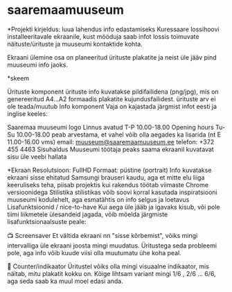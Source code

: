 # saaremaamuuseum

*Projekti kirjeldus:
luua lahendus info edastamiseks Kuressaare lossihoovi installeeritavale ekraanile, kust mööduja saab infot lossis toimuvate näituste/ürituste ja muuseumi kontaktide kohta.

Ekraani ülemine osa on planeeritud ürituste plakatite ja neist üle jääv pind muuseumi info jaoks.

*skeem

Ürituste komponent
ürituste info kuvatakse pildifailidena (png/jpg), mis on genereeritud A4...A2 formaadis plakatite kujundusfailidest.
ürituste arv ei ole teada/muutub
Info komponent
Vaja on kajastada järgmist infot eesti ja inglise keeles:

Saaremaa muuseumi logo
Linnus avatud T-P 10.00-18.00
Opening hours Tu-Su 10.00-18.00
peab arvestama, et vahel võib olla aegades ka lisarida (nt E 11.00-16.00 vms)
email: muuseum@saaremaamuuseum.ee
telefon: +372 455 4463
Sisuhaldus
Muuseumi töötaja peaks saama ekraanil kuvatavat sisu üle veebi hallata

*Ekraan
Resolutsioon: FullHD
Formaat: püstine (portrait)
Info kuvatakse ekraani sisse ehitatud Samsungi brauseri kaudu, aga et mitte elu liiga keeruliseks teha, piisab projektis kui rakendus töötab viimaste Chrome versioonidega
Stilistika
stilistikas võib soovi korral kasutada inspiratsiooni muuseumi kodulehelt, aga esmatähtis on info selgus ja loetavus
Lisafunktsioonid / nice-to-have
Kui aega üle jääb ja igavaks kisub, või pole tiimi liikmetele ülesandeid jagada, võib mõelda järgmiste lisafunktsionaalsuste peale:

📺 Screensaver
Et vältida ekraani nn "sisse kõrbemist", võiks mingi intervalliga üle ekraani joosta mingi muudatus. Üritustega seda probleemi pole, aga info võib kuude viisi olla muutumatu ühe koha peal.

🧮 Counter/indikaator
Üritustel võiks olla mingi visuaalne indikaator, mis näitab, mitu plakatit kokku on. Kõige lihtsam variant mingi 1/6 , 2/6 ... 6/6, aga seda saab ka muul moel edasi anda.

